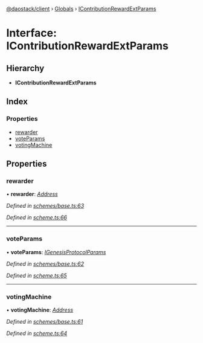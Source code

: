 [@daostack/client](../README.md) › [Globals](../globals.md) › [IContributionRewardExtParams](icontributionrewardextparams.md)

# Interface: IContributionRewardExtParams

## Hierarchy

* **IContributionRewardExtParams**

## Index

### Properties

* [rewarder](icontributionrewardextparams.md#rewarder)
* [voteParams](icontributionrewardextparams.md#voteparams)
* [votingMachine](icontributionrewardextparams.md#votingmachine)

## Properties

###  rewarder

• **rewarder**: *[Address](../globals.md#address)*

*Defined in [schemes/base.ts:63](https://github.com/daostack/client/blob/aa9723f/src/schemes/base.ts#L63)*

*Defined in [scheme.ts:66](https://github.com/daostack/client/blob/aa9723f/src/scheme.ts#L66)*

___

###  voteParams

• **voteParams**: *[IGenesisProtocolParams](igenesisprotocolparams.md)*

*Defined in [schemes/base.ts:62](https://github.com/daostack/client/blob/aa9723f/src/schemes/base.ts#L62)*

*Defined in [scheme.ts:65](https://github.com/daostack/client/blob/aa9723f/src/scheme.ts#L65)*

___

###  votingMachine

• **votingMachine**: *[Address](../globals.md#address)*

*Defined in [schemes/base.ts:61](https://github.com/daostack/client/blob/aa9723f/src/schemes/base.ts#L61)*

*Defined in [scheme.ts:64](https://github.com/daostack/client/blob/aa9723f/src/scheme.ts#L64)*
